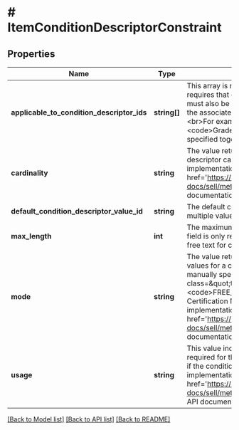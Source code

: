 # # ItemConditionDescriptorConstraint

## Properties

Name | Type | Description | Notes
------------ | ------------- | ------------- | -------------
**applicable_to_condition_descriptor_ids** | **string[]** | This array is returned if the corresponding condition descriptor requires that one or more other associated condition descriptors must also be specified in a listing. The condition descriptor IDs for the associated condition descriptors are returned here.&lt;br&gt;&lt;br&gt;For example, the &lt;code&gt;Grade&lt;/code&gt; and &lt;code&gt;Grader&lt;/code&gt; condition descriptors must always be specified together in a listing for Graded cards. | [optional]
**cardinality** | **string** | The value returned in this field indicates whether a condition descriptor can have a single value or multiple values. For implementation help, refer to &lt;a href&#x3D;&#39;https://developer.ebay.com/api-docs/sell/metadata/types/sel:CardinalityEnum&#39;&gt;eBay API documentation&lt;/a&gt; | [optional]
**default_condition_descriptor_value_id** | **string** | The default condition descriptor value that will be set if there are multiple values. | [optional]
**max_length** | **int** | The maximum characters allowed for a condition descriptor. This field is only returned/applicable for condition descriptors that allow free text for condition descriptor values. | [optional]
**mode** | **string** | The value returned in this field indicates whether the supported values for a condition descriptor are predefined or if the seller manually specified the value.&lt;br&gt;&lt;br&gt;&lt;span class&#x3D;\&quot;tablenote\&quot;&gt;&lt;b&gt;Note:&lt;/b&gt; &lt;code&gt;FREE_TEXT&lt;/code&gt; is currently only applicable to the Certification Number condition descriptor.&lt;/span&gt; For implementation help, refer to &lt;a href&#x3D;&#39;https://developer.ebay.com/api-docs/sell/metadata/types/sel:ModeEnum&#39;&gt;eBay API documentation&lt;/a&gt; | [optional]
**usage** | **string** | This value indicates whether or not the condition descriptor is required for the item condition. Currently, this field is only returned if the condition descriptor is required for the item condition. For implementation help, refer to &lt;a href&#x3D;&#39;https://developer.ebay.com/api-docs/sell/metadata/types/sel:DescriptorUsageEnum&#39;&gt;eBay API documentation&lt;/a&gt; | [optional]

[[Back to Model list]](../../README.md#models) [[Back to API list]](../../README.md#endpoints) [[Back to README]](../../README.md)
